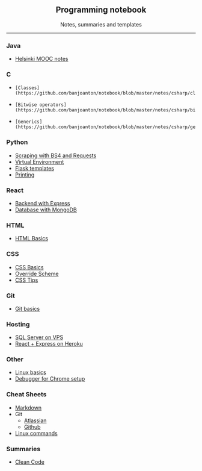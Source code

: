 <div align="center">
<img src=""/>
<h2>Programming notebook</h2>
<p>Notes, summaries and templates</a></p>
</div>

---

### Java

- [Helsinki MOOC notes](https://github.com/banjoanton/notebook/blob/master/notes/java/mooc.md)

### C

-     [Classes](https://github.com/banjoanton/notebook/blob/master/notes/csharp/class.md)
-     [Bitwise operators](https://github.com/banjoanton/notebook/blob/master/notes/csharp/binary.md)
-     [Generics](https://github.com/banjoanton/notebook/blob/master/notes/csharp/generic.md)

### Python

- [Scraping with BS4 and Requests](https://github.com/banjoanton/notebook/blob/master/notes/python/scraping.md)
- [Virtual Environment](https://github.com/banjoanton/notebook/blob/master/notes/python/virtual_environments.md)
- [Flask templates](https://github.com/banjoanton/notebook/blob/master/notes/python/flask.md)
- [Printing](https://github.com/banjoanton/notebook/blob/master/notes/python/print.md)

### React

- [Backend with Express](https://github.com/banjoanton/notebook/blob/master/notes/react/express.md)
- [Database with MongoDB](https://github.com/banjoanton/notebook/blob/master/notes/react/mongodb.md)

### HTML

- [HTML Basics](https://github.com/banjoanton/notebook/blob/master/notes/html/html_basics.md)

### CSS

- [CSS Basics](https://github.com/banjoanton/notebook/blob/master/notes/css/css_basics.md)
- [Override Scheme](https://github.com/banjoanton/notebook/blob/master/notes/css/override_scheme.md)
- [CSS Tips](https://github.com/banjoanton/notebook/blob/master/notes/css/css_tips.md)

### Git

- [Git basics](https://github.com/banjoanton/notebook/blob/master/notes/git/git_basics.md)

### Hosting

- [SQL Server on VPS](https://github.com/banjoanton/notebook/blob/master/notes/sql/hostsql.md)
- [React + Express on Heroku](https://github.com/banjoanton/notebook/blob/master/notes/hosting/heroku.md)

### Other

- [Linux basics](https://github.com/banjoanton/notebook/blob/master/notes/linux/linux.md)
- [Debugger for Chrome setup](https://github.com/banjoanton/notebook/blob/master/notes/vscode/debugger.md)

### Cheat Sheets

- [Markdown](https://github.com/adam-p/markdown-here/wiki/Markdown-Cheatsheet)
- Git
  - [Atlassian](https://www.atlassian.com/dam/jcr:8132028b-024f-4b6b-953e-e68fcce0c5fa/atlassian-git-cheatsheet.pdf)
  - [Github](https://github.github.com/training-kit/downloads/github-git-cheat-sheet.pdf)
- [Linux commands](https://www.cheatography.com/davechild/cheat-sheets/linux-command-line/pdf/)

### Summaries

- [Clean Code](https://github.com/jbarroso/clean-code)
